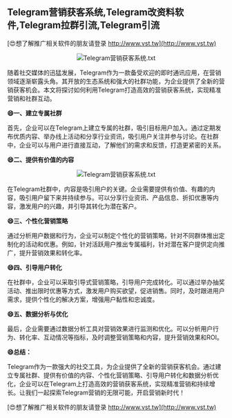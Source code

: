 ## **Telegram营销获客系统,Telegram改资料软件,Telegram拉群引流,Telegram引流**

[😍想了解推广相关软件的朋友请登录 http://www.vst.tw](http://www.vst.tw)

 <center><img src="https://vst.tw/MP4/tuiguang/png/7.png" alt="Telegram营销获客系统.txt"></center>

随着社交媒体的迅猛发展，Telegram作为一款备受欢迎的即时通讯应用，在营销领域逐渐崭露头角。其开放的生态系统和强大的社群功能，为企业提供了全新的营销获客机会。本文将探讨如何利用Telegram打造高效的营销获客系统，实现精准营销和社群互动。

**😄一、建立专属社群**

首先，企业可以在Telegram上建立专属的社群，吸引目标用户加入。通过定期发布优质内容、举办线上活动和分享行业资讯，吸引用户关注并参与讨论。在社群中，企业可以与用户进行直接互动，了解他们的需求和反馈，打造更紧密的关系。

**😄二、提供有价值的内容**

 <center><img src="https://vst.tw/MP4/tuiguang/png/0.png" alt="Telegram营销获客系统.txt"></center>

在Telegram社群中，内容是吸引用户的关键。企业需要提供有价值、有趣的内容，吸引用户留下来并持续参与。可以分享行业资讯、产品信息、折扣优惠等内容，激发用户的兴趣，并引导其转化为潜在客户。

**😄三、个性化营销策略**

通过分析用户数据和行为，企业可以制定个性化的营销策略，针对不同群体推出定制化的活动和优惠。例如，针对活跃用户推出专属福利，针对潜在客户提供定向推广，提升营销效果和转化率。

**😄四、引导用户转化**

在社群中，企业可以采取引导式营销策略，引导用户完成转化。可以通过举办抽奖活动、推出限时优惠等方式，激发用户购买欲望，促进销售。同时，及时跟进用户需求，提供个性化的解决方案，增强用户黏性和忠诚度。

**😄五、数据分析与优化**

最后，企业需要通过数据分析工具对营销效果进行监测和优化。可以分析用户行为、转化率、互动情况等指标，及时调整营销策略和内容，提升营销效果和ROI。

**😄总结：**

Telegram作为一款强大的社交工具，为企业提供了全新的营销获客机会。通过建立专属社群、提供有价值的内容、个性化营销策略、引导用户转化和数据分析优化，企业可以在Telegram上打造高效的营销获客系统，实现精准营销和持续增长。让我们一起探索Telegram营销的无限可能，开启营销新时代！

[😍想了解推广相关软件的朋友请登录 http://www.vst.tw](http://www.vst.tw)



